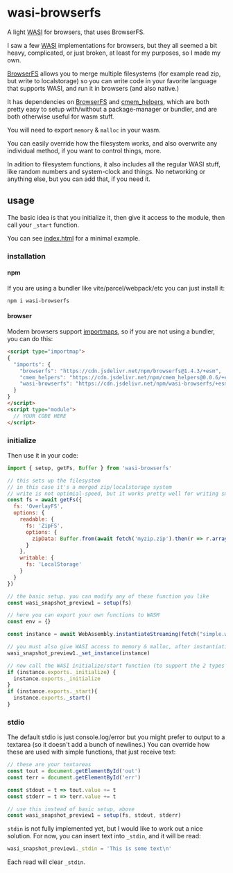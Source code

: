 # wasi-browserfs

A light [WASI](https://wasi.dev/) for browsers, that uses BrowserFS.

I saw a few [WASI](https://wasi.dev/) implementations for browsers, but they all seemed a bit heavy, complicated, or just broken, at least for my purposes, so I made my own.

[BrowserFS](https://github.com/jvilk/BrowserFS) allows you to merge multiple filesystems (for example read zip, but write to localstorage) so you can write code in your favorite language that supports WASI, and run it in browsers (and also native.)

It has dependencies on [BrowserFS](https://github.com/jvilk/BrowserFS) and [cmem_helpers](https://github.com/konsumer/cmem_helpers), which are both pretty easy to setup with/without a package-manager or bundler, and are both otherwise useful for wasm stuff.

You will need to export `memory` & `malloc` in your wasm.

You can easily override how the filesystem works, and also overwrite any individual method, if you want to control things, more.

In adition to filesystem functions, it also includes all the regular WASI stuff, like random numbers and system-clock and things. No networking or anything else, but you can add that, if you need it.


## usage

The basic idea is that you initialize it, then give it access to the module, then call your `_start` function.

You can see [index.html](index.html) for a minimal example.

### installation

#### npm

If you are using a bundler like vite/parcel/webpack/etc you can just install it:

```
npm i wasi-browserfs
```

#### browser

Modern browsers support [importmaps](https://developer.mozilla.org/en-US/docs/Web/HTML/Element/script/type/importmap), so if you are not using a bundler, you can do this:

```html
<script type="importmap">
{
  "imports": {
    "browserfs": "https://cdn.jsdelivr.net/npm/browserfs@1.4.3/+esm",
    "cmem_helpers": "https://cdn.jsdelivr.net/npm/cmem_helpers@0.0.6/+esm",
    "wasi-browserfs": "https://cdn.jsdelivr.net/npm/wasi-browserfs/+esm"
  }
}
</script>
<script type="module">
  // YOUR CODE HERE
</script>
```

### initialize

Then use it in your code:

```js
import { setup, getFs, Buffer } from 'wasi-browserfs'

// this sets up the filesystem
// in this case it's a merged zip/localstorage system
// write is not optimial-speed, but it works pretty well for writing small files
const fs = await getFs({
  fs: 'OverlayFS',
  options: {
    readable: {
      fs: 'ZipFS',
      options: {
        zipData: Buffer.from(await fetch('myzip.zip').then(r => r.arrayBuffer()))
      }
    },
    writable: {
      fs: 'LocalStorage'
    }
  }
})

// the basic setup. you can modify any of these function you like
const wasi_snapshot_preview1 = setup(fs)

// here you can export your own functions to WASM
const env = {}

const instance = await WebAssembly.instantiateStreaming(fetch("simple.wasm"), { wasi_snapshot_preview1, env })

// you must also give WASI access to memory & malloc, after instantiating
wasi_snapshot_preview1._set_instance(instance)

// now call the WASI initialize/start function (to support the 2 types of WASI init)
if (instance.exports._initialize) {
  instance.exports._initialize
}
if (instance.exports._start){
  instance.exports._start()
}
```

### stdio

The default stdio is just console.log/error but you might prefer to output to a textarea (so it doesn't add a bunch of newlines.) You can override how these are used with simple functions, that just receive text:

```js
// these are your textareas
const tout = document.getElementById('out')
const terr = document.getElementById('err')

const stdout = t => tout.value += t
const stderr = t => terr.value += t

// use this instead of basic setup, above
const wasi_snapshot_preview1 = setup(fs, stdout, stderr)
```

`stdin` is not fully implemented yet, but I would like to work out a nice solution. For now, you can insert text into `_stdin`, and it will be read:

```js
wasi_snapshot_preview1._stdin = 'This is some text\n'
```

Each read will clear `_stdin`.
